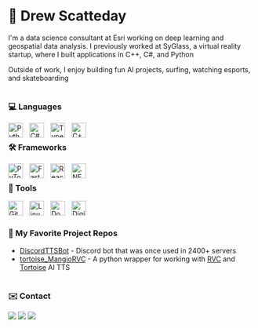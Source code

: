 # 🌊 Drew Scatteday
I'm a data science consultant at Esri working on deep learning and geospatial data analysis. I previously worked at SyGlass, a virtual reality startup, where I built applications in C++, C#, and Python

Outside of work, I enjoy building fun AI projects, surfing, watching esports, and skateboarding

#

### 💻 Languages
<img align="left" alt="Python" width="30px" style="padding-right:10px;" src="https://cdn.jsdelivr.net/gh/devicons/devicon/icons/python/python-original.svg" />
<img align="left" alt="C#" width="30px" style="padding-right:10px;" src="https://cdn.jsdelivr.net/gh/devicons/devicon/icons/csharp/csharp-original.svg" />
<img align="left" alt="TypeScript" width="30px" style="padding-right:10px;" src="https://cdn.jsdelivr.net/gh/devicons/devicon/icons/typescript/typescript-plain.svg" />
<img align="left" alt="C++" width="30px" style="padding-right:10px;" src="https://cdn.jsdelivr.net/gh/devicons/devicon/icons/cplusplus/cplusplus-original.svg" />
<br />

### 🛠️ Frameworks
<img align="left" alt="PyTorch" width="30px" style="padding-right:10px;" src="https://cdn.jsdelivr.net/gh/devicons/devicon/icons/pytorch/pytorch-original.svg" />
<img align="left" alt="FastAPI" width="30px" style="padding-right:10px;" src="https://cdn.jsdelivr.net/gh/devicons/devicon/icons/fastapi/fastapi-original.svg" />
<img align="left" alt="React" width="30px" style="padding-right:10px;" src="https://cdn.jsdelivr.net/gh/devicons/devicon/icons/react/react-original.svg" />
<img align="left" alt=".NET Core" width="30px" style="padding-right:10px;" src="https://cdn.jsdelivr.net/gh/devicons/devicon/icons/dotnetcore/dotnetcore-original.svg"  />
<br />

### 🧰 Tools
<img align="left" alt="Git" width="30px" style="padding-right:10px;" src="https://cdn.jsdelivr.net/gh/devicons/devicon/icons/git/git-original.svg" />
<img align="left" alt="Linux" width="30px" style="padding-right:10px;" src="https://cdn.jsdelivr.net/gh/devicons/devicon/icons/linux/linux-original.svg" />
<img align="left" alt="Docker" width="30px" style="padding-right:10px;" src="https://cdn.jsdelivr.net/gh/devicons/devicon/icons/docker/docker-original.svg" />
<img align="left" alt="Digital Ocean" width="30px" style="padding-right:10px;" src="https://cdn.jsdelivr.net/gh/devicons/devicon/icons/digitalocean/digitalocean-original.svg" />
<br />

#

### 📂 My Favorite Project Repos
* <a href="https://github.com/DrewScatterday/DiscordTTSBot">DiscordTTSBot</a> - Discord bot that was once used in 2400+ servers
* <a href="https://github.com/DrewScatterday/tortoise_MangioRVC">tortoise_MangioRVC</a> - A python wrapper for working with [RVC](https://github.com/Mangio621/Mangio-RVC-Fork) and [Tortoise](https://github.com/neonbjb/tortoise-tts) AI TTS 

#

### ✉️ Contact 
<a href="mailto:drewscatterday@gmail.com"><img src="https://img.shields.io/badge/Gmail-D14836?style=for-the-badge&logo=gmail&logoColor=white"></a> <a href="https://www.linkedin.com/in/drewscatterday/"><img src="https://img.shields.io/badge/LinkedIn-0077B5?style=for-the-badge&logo=linkedin&logoColor=white"></a> <a href="https://drewscatterday.com"><img src="https://img.shields.io/badge/portfolio-0A0A0A?style=for-the-badge&logo=dev.to&logoColor=white"></a> 
